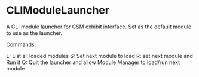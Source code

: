 CLIModuleLauncher
=================

A CLI module launcher for CSM exhibit interface. Set as the default module to use as the launcher.

Commands:

L: List all loaded modules
S: Set next module to load
R: set next module and Run it
Q: Quit the launcher and allow Module Manager to load/run next module
